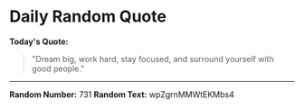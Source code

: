 # Daily Random Quote

**Today's Quote:**
> "Dream big, work hard, stay focused, and surround yourself with good people."

---

**Random Number:** 731
**Random Text:** wpZgrnMMWtEKMbs4
